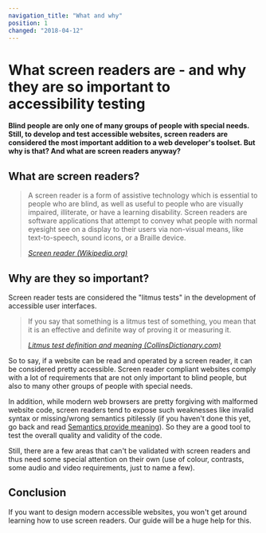 ```yaml
---
navigation_title: "What and why"
position: 1
changed: "2018-04-12"
---
```


# What screen readers are - and why they are so important to accessibility testing

**Blind people are only one of many groups of people with special needs. Still, to develop and test accessible websites, screen readers are considered the most important addition to a web developer's toolset. But why is that? And what are screen readers anyway?**

## What are screen readers?

> A screen reader is a form of assistive technology which is essential to people who are blind, as well as useful to people who are visually impaired, illiterate, or have a learning disability. Screen readers are software applications that attempt to convey what people with normal eyesight see on a display to their users via non-visual means, like text-to-speech, sound icons, or a Braille device.
>
> <cite>[Screen reader (Wikipedia.org)](https://en.wikipedia.org/wiki/Screen_reader)</cite>

## Why are they so important?

Screen reader tests are considered the "litmus tests" in the development of accessible user interfaces.

> If you say that something is a litmus test of something, you mean that it is an effective and definite way of proving it or measuring it.
>
> <cite>[Litmus test definition and meaning (CollinsDictionary.com)](https://www.collinsdictionary.com/dictionary/english/litmus-test)</cite>

So to say, if a website can be read and operated by a screen reader, it can be considered pretty accessible. Screen reader compliant websites comply with a lot of requirements that are not only important to blind people, but also to many other groups of people with special needs.

In addition, while modern web browsers are pretty forgiving with malformed website code, screen readers tend to expose such weaknesses like invalid syntax or missing/wrong semantics pitilessly (if you haven't done this yet, go back and read [Semantics provide meaning](/knowledge/semantics/meaning)). So they are a good tool to test the overall quality and validity of the code.

Still, there are a few areas that can't be validated with screen readers and thus need some special attention on their own (use of colour, contrasts, some audio and video requirements, just to name a few).

## Conclusion

If you want to design modern accessible websites, you won't get around learning how to use screen readers. Our guide will be a huge help for this.